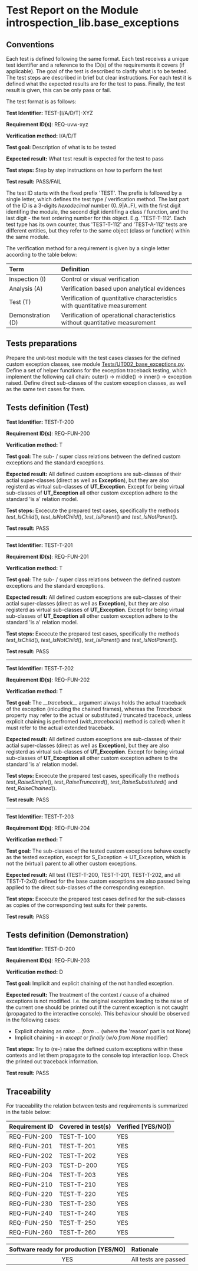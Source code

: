 # Test Report on the Module introspection_lib.base_exceptions

## Conventions

Each test is defined following the same format. Each test receives a unique test identifier and a reference to the ID(s) of the requirements it covers (if applicable). The goal of the test is described to clarify what is to be tested. The test steps are described in brief but clear instructions. For each test it is defined what the expected results are for the test to pass. Finally, the test result is given, this can be only pass or fail.

The test format is as follows:

**Test Identifier:** TEST-\[I/A/D/T\]-XYZ

**Requirement ID(s)**: REQ-uvw-xyz

**Verification method:** I/A/D/T

**Test goal:** Description of what is to be tested

**Expected result:** What test result is expected for the test to pass

**Test steps:** Step by step instructions on how to perform the test

**Test result:** PASS/FAIL

The test ID starts with the fixed prefix 'TEST'. The prefix is followed by a single letter, which defines the test type / verification method. The last part of the ID is a 3-digits *hexadecimal* number (0..9|A..F), with the first digit identifing the module, the second digit identifing a class / function, and the last digit - the test ordering number for this object. E.g. 'TEST-T-112'. Each test type has its own counter, thus 'TEST-T-112' and 'TEST-A-112' tests are different entities, but they refer to the same object (class or function) within the same module.

The verification method for a requirement is given by a single letter according to the table below:

| **Term**          | **Definition**                                                               |
| :---------------- | :--------------------------------------------------------------------------- |
| Inspection (I)    | Control or visual verification                                               |
| Analysis (A)      | Verification based upon analytical evidences                                 |
| Test (T)          | Verification of quantitative characteristics with quantitative measurement   |
| Demonstration (D) | Verification of operational characteristics without quantitative measurement |

## Tests preparations

Prepare the unit-test module with the test cases classes for the defined custom exception classes, see module [Tests/UT002_base_exceptions.py](../../Tests/UT002_base_exceptions.py). Define a set of helper functions for the exception traceback testing, which implement the following call chain: outer() -> middle() -> inner() -> exception raised. Define direct sub-classes of the custom exception classes, as well as the same test cases for them.

## Tests definition (Test)

**Test Identifier:** TEST-T-200

**Requirement ID(s)**: REQ-FUN-200

**Verification method:** T

**Test goal:** The sub- / super class relations between the defined custom exceptions and the standard exceptions.

**Expected result:** All defined custom exceptions are sub-classes of their actial super-classes (direct as well as **Exception**), but they are also registerd as virtual sub-classes of **UT_Exception**. Except for being virtual sub-classes of **UT_Exception** all other custom exception adhere to the standard 'is a' relation model.

**Test steps:** Excecute the prepared test cases, specifically the methods *test_IsChild*(), *test_IsNotChild*(), *test_IsParent*() and *test_IsNotParent*().

**Test result:** PASS

---

**Test Identifier:** TEST-T-201

**Requirement ID(s)**: REQ-FUN-201

**Verification method:** T

**Test goal:** The sub- / super class relations between the defined custom exceptions and the standard exceptions.

**Expected result:** All defined custom exceptions are sub-classes of their actial super-classes (direct as well as **Exception**), but they are also registerd as virtual sub-classes of **UT_Exception**. Except for being virtual sub-classes of **UT_Exception** all other custom exception adhere to the standard 'is a' relation model.

**Test steps:** Excecute the prepared test cases, specifically the methods *test_IsChild*(), *test_IsNotChild*(), *test_IsParent*() and *test_IsNotParent*().

**Test result:** PASS

---

**Test Identifier:** TEST-T-202

**Requirement ID(s)**: REQ-FUN-202

**Verification method:** T

**Test goal:** The *\_\_traceback\_\_* argument always holds the actual traceback of the exception (inlcuding the chained frames), whereas the *Traceback* property may refer to the actual or substituted / truncated traceback, unless explicit chaining is perfromed (*with_traceback*() method is called) when it must refer to the actual extended traceback.

**Expected result:** All defined custom exceptions are sub-classes of their actial super-classes (direct as well as **Exception**), but they are also registerd as virtual sub-classes of **UT_Exception**. Except for being virtual sub-classes of **UT_Exception** all other custom exception adhere to the standard 'is a' relation model.

**Test steps:** Excecute the prepared test cases, specifically the methods *test_RaiseSimple*(), *test_RaiseTruncated*(), *test_RaiseSubstituted*() and *test_RaiseChained*().

**Test result:** PASS

---

**Test Identifier:** TEST-T-203

**Requirement ID(s)**: REQ-FUN-204

**Verification method:** T

**Test goal:** The sub-classes of the tested custom exceptions behave exactly as the tested exception, except for S_Exception -> UT_Exception, which is not the (virtual) parent to all other custom exceptions.

**Expected result:** All test (TEST-T-200, TEST-T-201, TEST-T-202, and all TEST-T-2x0) defined for the base custom exceptions are also passed being applied to the direct sub-classes of the corresponding exception.

**Test steps:** Excecute the prepared test cases defined for the sub-classes as copies of the corresponding test suits for their parents.

**Test result:** PASS

## Tests definition (Demonstration)

**Test Identifier:** TEST-D-200

**Requirement ID(s)**: REQ-FUN-203

**Verification method:** D

**Test goal:** Implicit and explicit chaining of the not handled exception.

**Expected result:** The treatment of the context / cause of a chained exceptions is not modified. I.e. the original exception leading to the raise of the current one should be printed out if the current exception is not caught (propagated to the interactive console). This behaviour should be observed in the following cases:

* Explicit chaining as *raise ... from ...* (where the 'reason' part is not None)
* Implicit chaining - in *except* or *finally* (w/o *from None* modifier)

**Test steps:** Try to (re-) raise the defined custom exceptions within these contexts and let them propagate to the console top interaction loop. Check the printed out traceback information.

**Test result:** PASS

## Traceability

For traceability the relation between tests and requirements is summarized in the table below:

| **Requirement ID** | **Covered in test(s)** | **Verified \[YES/NO\]**) |
| :----------------- | :--------------------- | :----------------------- |
| REQ-FUN-200        | TEST-T-100             | YES                      |
| REQ-FUN-201        | TEST-T-201             | YES                      |
| REQ-FUN-202        | TEST-T-202             | YES                      |
| REQ-FUN-203        | TEST-D-200             | YES                      |
| REQ-FUN-204        | TEST-T-203             | YES                      |
| REQ-FUN-210        | TEST-T-210             | YES                      |
| REQ-FUN-220        | TEST-T-220             | YES                      |
| REQ-FUN-230        | TEST-T-230             | YES                      |
| REQ-FUN-240        | TEST-T-240             | YES                      |
| REQ-FUN-250        | TEST-T-250             | YES                      |
| REQ-FUN-260        | TEST-T-260             | YES                      |

| **Software ready for production \[YES/NO\]** | **Rationale**           |
| :------------------------------------------: | :---------------------- |
| YES                                          | All tests are passed    |
